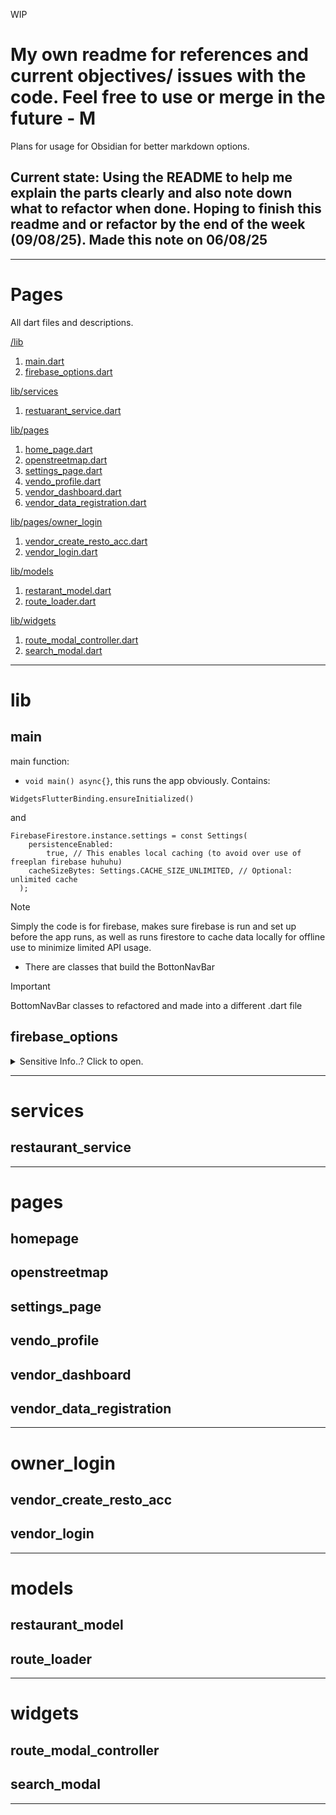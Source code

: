 WIP

# My own readme for references and current objectives/ issues with the code. Feel free to use or merge in the future - M

Plans for usage for Obsidian for better markdown options.

## Current state: Using the README to help me explain the parts clearly and also note down what to refactor when done. Hoping to finish this readme and or refactor by the end of the week (09/08/25). Made this note on 06/08/25

---

# Pages

All dart files and descriptions.

<ins>[/lib](#lib)</ins>
1) [main.dart](#main)
2) [firebase_options.dart](#firebase_options)

<ins> [lib/services](#services) </ins>
1) [restuarant_service.dart](restaurant_service)

<ins>[lib/pages](#pages)</ins>
1) [home_page.dart](#homepage)
2) [openstreetmap.dart](#openstreetmap)
3) [settings_page.dart](#settings_page)
4) [vendo_profile.dart](#vendo_profile)
5) [vendor_dashboard.dart](vendor_dashboard)
6) [vendor_data_registration.dart](vendor_data_registration)

<ins>[lib/pages/owner_login](#owner_login)</ins>
1) [vendor_create_resto_acc.dart](#vendor_create_resto_acc)
2) [vendor_login.dart](#vendor_login)

<ins>[lib/models](#models)</ins>
1) [restarant_model.dart](restaurant_model)
2) [route_loader.dart](route_loader)

<ins>[lib/widgets](#widgets)</ins>
1) [route_modal_controller.dart](route_modal_controller)
2) [search_modal.dart](search_modal)

---
# lib
## main

main function:
- ```void main() async{}```, this runs the app obviously.
Contains:
```
WidgetsFlutterBinding.ensureInitialized()
```
and
```
FirebaseFirestore.instance.settings = const Settings(
    persistenceEnabled:
        true, // This enables local caching (to avoid over use of freeplan firebase huhuhu)
    cacheSizeBytes: Settings.CACHE_SIZE_UNLIMITED, // Optional: unlimited cache
  );
```
>[!NOTE]
>Simply the code is for firebase, makes sure firebase is run and set up before the app runs, as well as runs firestore to cache data locally for offline use to minimize limited API usage.

- There are classes that build the BottonNavBar
>[!IMPORTANT]
>BottomNavBar classes to refactored and made into a different .dart file

## firebase_options
<details>
  <summary>Sensitive Info..? Click to open.</summary>
  - API keys are used here. Don't think its a big deal since this is thesis and not for commercial use.
  
>To create an replicate the system on my account to have more usage.

Explaination of each API:


</details>

---
# services
## restaurant_service
---
# pages
## homepage
## openstreetmap
## settings_page
## vendo_profile
## vendor_dashboard
## vendor_data_registration
---
# owner_login
## vendor_create_resto_acc
## vendor_login
---
# models
## restaurant_model
## route_loader
---
# widgets
## route_modal_controller
## search_modal
---
